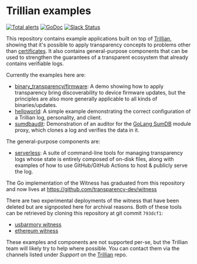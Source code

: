 # Trillian examples

[![Total alerts](https://img.shields.io/lgtm/alerts/g/google/trillian-examples.svg?logo=lgtm&logoWidth=18)](https://lgtm.com/projects/g/google/trillian-examples/alerts/)
[![GoDoc](https://godoc.org/github.com/google/trillian?status.svg)](https://godoc.org/github.com/google/trillian-examples)
[![Slack Status](https://img.shields.io/badge/Slack-Chat-blue.svg)](https://gtrillian.slack.com/)


This repository contains example applications built on top of
[Trillian][], showing that it's possible to apply
transparency concepts to problems other than
[certificates](https://github.com/google/certificate-transparency-go).  It also
contains general-purpose components that can be used to strengthen the
guarantees of a transparent ecosystem that already contains verifiable logs.

Currently the examples here are:

* [binary_transparency/firmware](binary_transparency/firmware): A demo
   showing how to apply transparency bring discoverability to device firmware
   updates, but the principles are also more generally applicable to all kinds
   of binaries/updates.
* [helloworld](helloworld): A simple example demonstrating the correct
   configuration of a Trillian log, personality, and client.
* [sumdbaudit](sumdbaudit): Demonstration of an auditor for the
   [GoLang SumDB](https://go.googlesource.com/proposal/+/master/design/25530-sumdb.md)
   module proxy, which clones a log and verifies the data in it.

The general-purpose components are:

* [serverless](serverless): A suite of command-line tools for managing
   transparency logs whose state is entirely composed of on-disk files, along
   with examples of how to use GitHub/GitHub Actions to host & publicly serve
   the log.

The Go implementation of the Witness has graduated from this repository and now
lives at https://github.com/transparency-dev/witness

There are two experimental deployments of the witness that have been deleted but
are signposted here for archival reasons. Both of these tools can be retrieved
by cloning this repository at git commit `793dcf1`:

* [usbarmory witness](https://github.com/google/trillian-examples/tree/793dcf1a313b1478e30f7a7e65bdf344b10f1da4/witness/golang/omniwitness/usbarmory)
* [ethereum witness](https://github.com/google/trillian-examples/tree/793dcf1a313b1478e30f7a7e65bdf344b10f1da4/witness/ethereum)

These examples and components are not supported per-se, but the Trillian team 
will likely try to help where possible.  You can contact them via the channels 
listed under *Support* on the [Trillian][] repo.

[Trillian]: https://github.com/google/trillian
